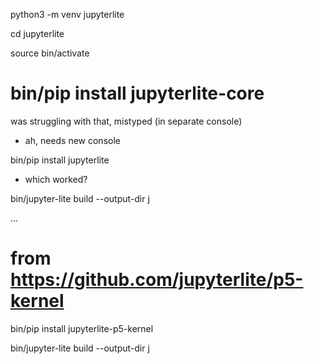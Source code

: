python3 -m venv jupyterlite

cd jupyterlite

source bin/activate

# bin/pip install jupyterlite-core

was struggling with that, mistyped (in separate console) 

- ah, needs new console

bin/pip install jupyterlite

- which worked?

bin/jupyter-lite build --output-dir j

...

# from https://github.com/jupyterlite/p5-kernel

bin/pip install jupyterlite-p5-kernel

bin/jupyter-lite build --output-dir j

